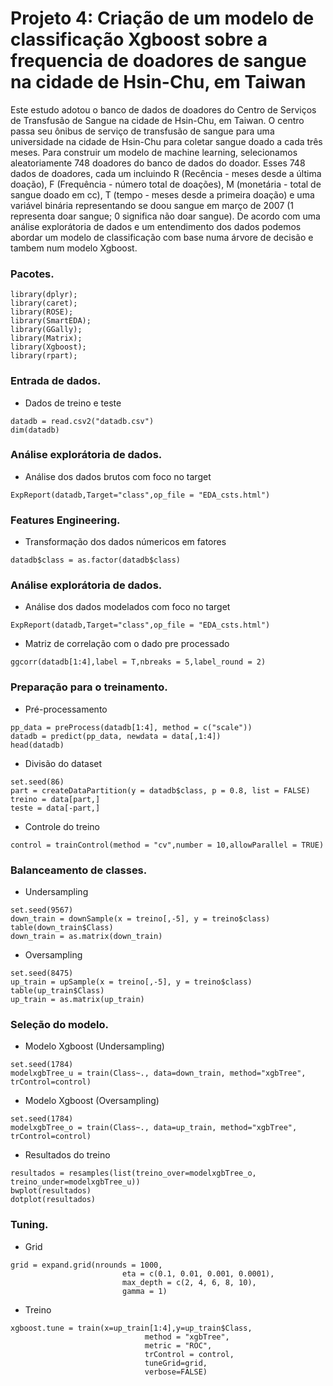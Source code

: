 # Projeto 4: Criação de um modelo de classificação Xgboost sobre a frequencia de doadores de sangue na cidade de Hsin-Chu, em Taiwan

Este estudo adotou o banco de dados de doadores do Centro de Serviços de Transfusão de Sangue na cidade de Hsin-Chu, em Taiwan. O centro passa seu ônibus de serviço de transfusão de sangue para uma universidade na cidade de Hsin-Chu para coletar sangue doado a cada três meses. Para construir um modelo de machine learning, selecionamos aleatoriamente 748 doadores do banco de dados do doador. Esses 748 dados de doadores, cada um incluindo R (Recência - meses desde a última doação), F (Frequência - número total de doações), M (monetária - total de sangue doado em cc), T (tempo - meses desde a primeira doação) e uma variável binária representando se doou sangue em março de 2007 (1 representa doar sangue; 0 significa não doar sangue). De acordo com uma análise explorátoria de dados e um entendimento dos dados podemos abordar um modelo de classificação com base numa árvore de decisão e tambem num modelo Xgboost.

### Pacotes.

```{r, cache=FALSE, message=FALSE, warning=FALSE}
library(dplyr);
library(caret);
library(ROSE);
library(SmartEDA);
library(GGally);
library(Matrix);
library(Xgboost);
library(rpart);
```

### Entrada de dados.

* Dados de treino e teste
```{r, cache=FALSE, message=FALSE, warning=FALSE}
datadb = read.csv2("datadb.csv")
dim(datadb)
```

### Análise explorátoria de dados.

* Análise dos dados brutos com foco no target
```{r, cache=FALSE, message=FALSE, warning=FALSE}
ExpReport(datadb,Target="class",op_file = "EDA_csts.html")
```

### Features Engineering.

* Transformação dos dados númericos em fatores
```{r, cache=FALSE, message=FALSE, warning=FALSE}
datadb$class = as.factor(datadb$class)
```

### Análise explorátoria de dados.

* Análise dos dados modelados com foco no target
```{r, cache=FALSE, message=FALSE, warning=FALSE}
ExpReport(datadb,Target="class",op_file = "EDA_csts.html")
```
* Matriz de correlação com o dado pre processado
```{r, cache=FALSE, message=FALSE, warning=FALSE}
ggcorr(datadb[1:4],label = T,nbreaks = 5,label_round = 2)
```

### Preparação para o treinamento.

* Pré-processamento
```{r, cache=FALSE, message=FALSE, warning=FALSE}
pp_data = preProcess(datadb[1:4], method = c("scale"))
datadb = predict(pp_data, newdata = data[,1:4])
head(datadb)
```
* Divisão do dataset
```{r, cache=FALSE, message=FALSE, warning=FALSE}
set.seed(86)
part = createDataPartition(y = datadb$class, p = 0.8, list = FALSE)
treino = data[part,]
teste = data[-part,]
```
* Controle do treino
```{r, cache=FALSE, message=FALSE, warning=FALSE}
control = trainControl(method = "cv",number = 10,allowParallel = TRUE)
```
### Balanceamento de classes.

* Undersampling
```{r, cache=FALSE, message=FALSE, warning=FALSE}
set.seed(9567)
down_train = downSample(x = treino[,-5], y = treino$class)
table(down_train$Class)
down_train = as.matrix(down_train)
```
* Oversampling
```{r, cache=FALSE, message=FALSE, warning=FALSE}
set.seed(8475)
up_train = upSample(x = treino[,-5], y = treino$class)                         
table(up_train$Class)
up_train = as.matrix(up_train)
```

### Seleção do modelo.

* Modelo Xgboost (Undersampling)
```{r, cache=FALSE, message=FALSE, warning=FALSE}
set.seed(1784)
modelxgbTree_u = train(Class~., data=down_train, method="xgbTree", trControl=control)
```
* Modelo Xgboost (Oversampling)
```{r, cache=FALSE, message=FALSE, warning=FALSE}
set.seed(1784)
modelxgbTree_o = train(Class~., data=up_train, method="xgbTree", trControl=control)
```
* Resultados do treino
```{r, cache=FALSE, message=FALSE, warning=FALSE}
resultados = resamples(list(treino_over=modelxgbTree_o, treino_under=modelxgbTree_u))
bwplot(resultados)
dotplot(resultados)
```

### Tuning.

* Grid
```{r, cache=FALSE, message=FALSE, warning=FALSE}
grid = expand.grid(nrounds = 1000,
                         eta = c(0.1, 0.01, 0.001, 0.0001),
                         max_depth = c(2, 4, 6, 8, 10),
                         gamma = 1)
```
* Treino
```{r, cache=FALSE, message=FALSE, warning=FALSE}
xgboost.tune = train(x=up_train[1:4],y=up_train$Class,
                              method = "xgbTree",
                              metric = "ROC",
                              trControl = control,
                              tuneGrid=grid,
                              verbose=FALSE)
```
